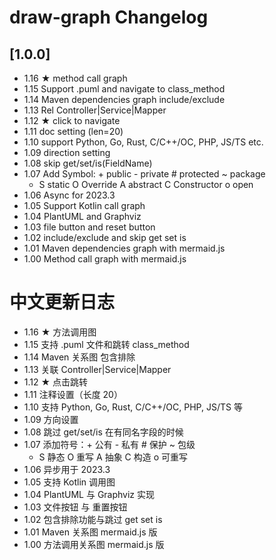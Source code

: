 <!-- Keep a Changelog guide -> https://keepachangelog.com -->

# draw-graph Changelog

## [1.0.0]

- 1.16 ★ method call graph
- 1.15 Support .puml and navigate to class_method
- 1.14 Maven dependencies graph include/exclude
- 1.13 Rel Controller|Service|Mapper
- 1.12 ★ click to navigate
- 1.11 doc setting (len=20)
- 1.10 support Python, Go, Rust, C/C++/OC, PHP, JS/TS etc.
- 1.09 direction setting
- 1.08 skip get/set/is(FieldName)
- 1.07 Add Symbol: + public - private # protected ~ package
  - S static O Override A abstract C Constructor o open
- 1.06 Async for 2023.3
- 1.05 Support Kotlin call graph
- 1.04 PlantUML and Graphviz
- 1.03 file button and reset button
- 1.02 include/exclude and skip get set is
- 1.01 Maven dependencies graph with mermaid.js
- 1.00 Method call graph with mermaid.js

# 中文更新日志

- 1.16 ★ 方法调用图
- 1.15 支持 .puml 文件和跳转 class_method
- 1.14 Maven 关系图 包含排除
- 1.13 关联 Controller|Service|Mapper
- 1.12 ★ 点击跳转
- 1.11 注释设置（长度 20）
- 1.10 支持 Python, Go, Rust, C/C++/OC, PHP, JS/TS 等
- 1.09 方向设置
- 1.08 跳过 get/set/is 在有同名字段的时候
- 1.07 添加符号：+ 公有 - 私有 # 保护 ~ 包级
  - S 静态 O 重写 A 抽象 C 构造 o 可重写
- 1.06 异步用于 2023.3
- 1.05 支持 Kotlin 调用图
- 1.04 PlantUML 与 Graphviz 实现
- 1.03 文件按钮 与 重置按钮
- 1.02 包含排除功能与跳过 get set is
- 1.01 Maven 关系图 mermaid.js 版
- 1.00 方法调用关系图 mermaid.js 版